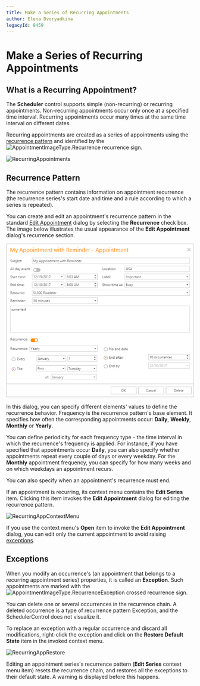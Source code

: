 ```yaml
---
title: Make a Series of Recurring Appointments
author: Elena Dvoryadkina
legacyId: 8459
---
```

# Make a Series of Recurring Appointments
## What is a Recurring Appointment?
The **Scheduler** control supports simple (non-recurring) or recurring appointments. Non-recurring appointments occur only once at a specified time interval. Recurring appointments occur many times at the same time interval on different dates.

Recurring appointments are created as a series of appointments using the [recurrence pattern](#recurrencepattern) and identified by the ![AppointmentImageType.Recurrence](../../../images/img4572.png) recurrence sign.

![RecurringAppointments](../../../images/img12067.png)

## <a name="recurrencepattern"/>Recurrence Pattern
The recurrence pattern contains information on appointment recurrence (the recurrence series's start date and time and a rule according to which a series is repeated).

You can create and edit an appointment's recurrence pattern in the standard [Edit Appointment](edit-an-appointment.md) dialog by selecting the **Recurrence** check box. The image below illustrates the usual appearance of the **Edit Appointment** dialog's recurrence section.

![EditAppRecurrence](../../../images/app-reminders.png)

In this dialog, you can specify different elements' values to define the recurrence behavior. Frequency is the recurrence pattern's base element. It specifies how often the corresponding appointments occur: **Daily**, **Weekly**, **Monthly** or **Yearly**.

You can define periodicity for each frequency type - the time interval in which the recurrence's frequency is applied. For instance, if you have specified that appointments occur **Daily**, you can also specify whether appointments repeat every couple of days or every weekday. For the **Monthly** appointment frequency, you can specify for how many weeks and on which weekdays an appointment recurs.

You can also specify when an appointment's recurrence must end.

If an appointment is recurring, its context menu contains the **Edit Series** item. Clicking this item invokes the **Edit Appointment** dialog for editing the recurrence pattern.

![RecurringAppContextMenu](../../../images/img12068.png)

If you use the context menu's **Open** item to invoke the **Edit Appointment** dialog, you can edit only the current appointment to avoid raising [exceptions](#exceptions).

## <a name="exceptions"/>Exceptions
When you modify an occurrence's (an appointment that belongs to a recurring appointment series) properties, it is called an **Exception**. Such appointments are marked with the ![AppointmentImageType.RecurrenceException](../../../images/img4573.png) crossed recurrence sign.

You can delete one or several  occurrences in the recurrence chain. A deleted occurrence is a type of recurrence pattern Exception, and the SchedulerControl does not visualize it.

To replace an exception with a regular occurrence and discard all modifications, right-click the exception and click on the **Restore Default State** item in the invoked context menu.

![RecurringAppRestore](../../../images/img12071.png)

Editing an appointment series's recurrence pattern (**Edit Series** context menu item) resets the recurrence chain, and restores all the exceptions to their default state. A warning is displayed before this happens.
